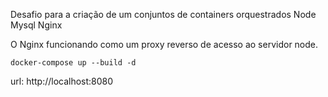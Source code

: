 Desafio para a criação de um conjuntos de containers orquestrados
Node
Mysql
Nginx

O Nginx funcionando como um proxy reverso de acesso ao servidor node.

```
docker-compose up --build -d
```

url: http://localhost:8080